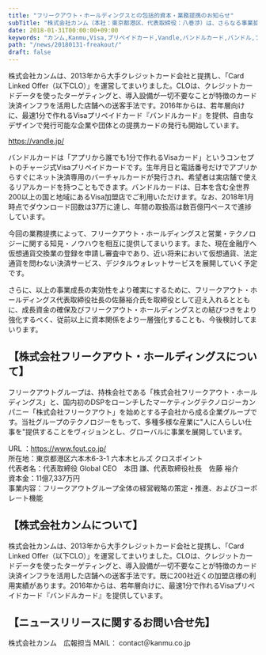 ```yaml
---
title: "フリークアウト・ホールディングスとの包括的資本・業務提携のお知らせ"
subTitle: "株式会社カンム（本社：東京都港区、代表取締役：八巻渉）は、さらなる事業拡大のため、株式会社フリークアウト・ホールディングス（本社：東京都港区、代表取締役：本田 謙、佐藤 裕介）と包括的資本・業務提携を実施することを決議いたしましたので、お知らせいたします。"
date: 2018-01-31T00:00:00+09:00
keywords: "カンム,Kanmu,Visa,プリペイドカード,Vandle,バンドルカード,バンドル,フリークアウト,資本業務提携,出資,投資"
path: "/news/20180131-freakout/"
draft: false
---
```


株式会社カンムは、2013年から大手クレジットカード会社と提携し、「Card Linked Offer（以下CLO）」を運営してまいりました。CLOは、クレジットカードデータを使ったターゲティングと、導入設備が一切不要なことが特徴のカード決済インフラを活用した店舗への送客手法です。2016年からは、若年層向けに、最速1分で作れるVisaプリペイドカード『バンドルカード』を提供、自由なデザインで発行可能な企業や団体との提携カードの発行も開始しています。

https://vandle.jp/

バンドルカードは「アプリから誰でも1分で作れるVisaカード」というコンセプトのチャージ式Visaプリペイドカードです。生年月日と電話番号だけでアプリからすぐにネット決済専用のバーチャルカードが発行され、希望者は実店舗で使えるリアルカードを持つこともできます。バンドルカードは、日本を含む全世界200以上の国と地域にあるVisa加盟店でご利用いただけます。なお、2018年1月時点でダウンロード回数は37万に達し、年間の取扱高は数百億円ペースで進捗しています。

今回の業務提携によって、フリークアウト・ホールディングスと営業・テクノロジーに関する知見・ノウハウを相互に提供してまいります。また、現在金融庁へ仮想通貨交換業の登録を申請し審査中であり、近い将来において仮想通貨、法定通貨を問わない決済サービス、デジタルウォレットサービスを展開していく予定です。

さらに、以上の事業成長の実効性をより確実にするために、フリークアウト・ホールディングス代表取締役社長の佐藤裕介氏を取締役として迎え入れるとともに、成長資金の確保及びフリークアウト・ホールディングスとの結びつきをより強化するべく、従前以上に資本関係をより一層強化することも、今後検討してまいります。

## 【株式会社フリークアウト・ホールディングスについて】
フリークアウトグループは、持株会社である「株式会社フリークアウト・ホールディングス」と、国内初のDSPをローンチしたマーケティングテクノロジーカンパニー「株式会社フリークアウト」を始めとする子会社から成る企業グループです。当社グループのテクノロジーをもって、多種多様な産業に"人に人らしい仕事を"提供することをヴィジョンとし、グローバルに事業を展開しています。

URL ：https://www.fout.co.jp/  
所在地：東京都港区六本木6-3-1 六本木ヒルズ クロスポイント  
代表者名：代表取締役 Global CEO　本田 謙、代表取締役社長　佐藤 裕介  
資本金：11億7,337万円  
事業内容：フリークアウトグループ全体の経営戦略の策定・推進、およびコーポレート機能

## 【株式会社カンムについて】
株式会社カンムは、2013年から大手クレジットカード会社と提携し、「Card Linked Offer（以下CLO）」を運営してまいりました。CLOは、クレジットカードデータを使ったターゲティングと、導入設備が一切不要なことが特徴のカード決済インフラを活用した店舗への送客手法です。既に200社近くの加盟店様の利用実績があります。2016年からは、若年層向けに、最速1分で作れるVisaプリペイドカード『バンドルカード』を提供しています。  

## 【ニュースリリースに関するお問い合せ先】
株式会社カンム　広報担当
MAIL： contact＠kanmu.co.jp

